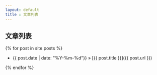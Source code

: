 ```yaml
---
layout: default
title : 文章列表
---
```



文章列表
--------

{% for post in site.posts %}

- {{ post.date | date: "%Y-%m-%d"}} &raquo; [{{ post.title }}]({{ post.url }})

{% endfor %}

